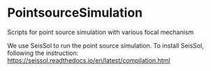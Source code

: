 # PointsourceSimulation
Scripts for point source simulation with various focal mechanism

We use SeisSol to run the point source simulation. To install SeisSol, following the instruction: https://seissol.readthedocs.io/en/latest/compilation.html
